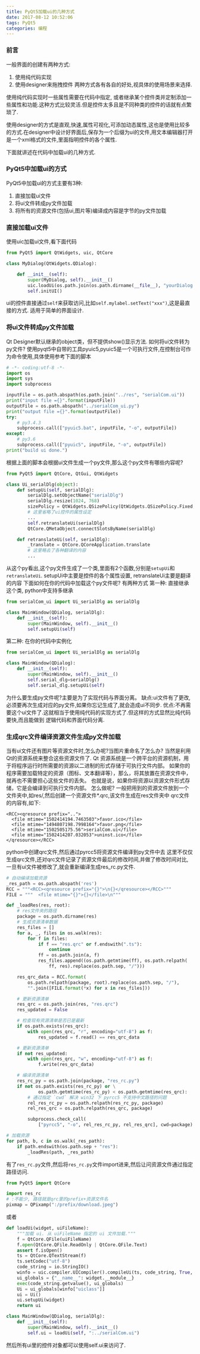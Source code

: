 ```yaml
---
title: PyQt5加载ui的几种方式
date: 2017-08-12 10:52:06
tags: PyQt5
categories: 编程
---
```


### 前言
一般界面的创建有两种方式:
1. 使用纯代码实现
2. 使用designer来拖拽控件
两种方式各有各自的好处,视具体的使用场景来选择.

使用纯代码实现时一些属性需要在代码中指定, 或者继承某个控件类并定制添加一些属性和功能.这种方式比较灵活.但是控件太多且是不同种类的控件的话就有点繁琐了.

使用designer的方式是直观,快速,属性可视化,可添加动态属性,这也是使用比较多的方式.在designer中设计好界面后,保存为一个后缀为ui的文件,用文本编辑器打开是一个xml格式的文件,里面指明控件的各个属性.

下面就讲述在代码中加载ui的几种方式.

### PyQt5中加载ui的方式
PyQt5中加载ui的方式主要有3种:
1. 直接加载ui文件
2. 将ui文件转成py文件加载
3. 将所有的资源文件(包括ui,图片等)编译成内容是字节的py文件加载

### 直接加载ui文件
使用uic加载ui文件,看下面代码
```python
from PyQt5 import QtWidgets, uic, QtCore

class MyDialog(QtWidgets.QDialog):

    def __init__(self):
        super(MyDialog, self).__init__()
        uic.loadUi(os.path.join(os.path.dirname(__file__), "yourDialog.ui"), self)
        self.initUI()

```

ui的控件直接通过`self`来获取访问,比如`self.mylabel.setText("xxx")`,这是最直接的方式.
适用于简单的界面设计.

### 将ui文件转成py文件加载
Qt Designer默认继承的object类，但不提供show()显示方法.
如何将ui文件转为py文件?
使用pyqt5中自带的工具pyuic5,pyuic5是一个可执行文件,在控制台可作为命令使用,具体使用参考下面的脚本
```python
# -*- coding:utf-8 -*-
import os
import sys
import subprocess

inputFile = os.path.abspath(os.path.join("../res", "serialCom.ui"))
print("input file ={}".format(inputFile))
outputFile = os.path.abspath("../serialCom_ui.py")
print("output file ={}".format(outputFile))
try:
    # py3.4.3
    subprocess.call(["pyuic5.bat", inputFile, "-o", outputFile])
except:
    # py3.6
    subprocess.call(["pyuic5", inputFile, "-o", outputFile])
print("build ui done.")
```

根据上面的脚本会根据ui文件生成一个py文件,那么这个py文件有哪些内容呢?
```python
from PyQt5 import QtCore, QtGui, QtWidgets

class Ui_serialDlg(object):
    def setupUi(self, serialDlg):
        serialDlg.setObjectName("serialDlg")
        serialDlg.resize(1024, 768)
        sizePolicy = QtWidgets.QSizePolicy(QtWidgets.QSizePolicy.Fixed, QtWidgets.QSizePolicy.Fixed)
        # 这里省略了ui控件的属性设定
        ...
        self.retranslateUi(serialDlg)
        QtCore.QMetaObject.connectSlotsByName(serialDlg)

    def retranslateUi(self, serialDlg):
        _translate = QtCore.QCoreApplication.translate
        # 这里略去了各种翻译的内容
        ...
```

从这个py看出,这个py文件生成了一个类,里面有2个函数,分别是`setupUi`和`retranslateUi`.
setupUi中主要是控件的各个属性设置, retranslateUi主要是翻译的内容
下面如何在你的代码中加载这个py文件呢?
有两种方式
第一种: 直接继承这个类, python中支持多继承
```python
from serialCom_ui import Ui_serialDlg as serialDlg

class MainWindow(QDialog, serialDlg):
    def __init__(self):
        super(MainWindow, self).__init__()
        self.setupUi(self)
```

第二种: 在你的代码中实例化
```python
from serialCom_ui import Ui_serialDlg as serialDlg

class MainWindow(QDialog):
    def __init__(self):
        super(MainWindow, self).__init__()
        self.serial_dlg=serialDlg()  
        self.serial_dlg.setupUi(self)  
```

为什么要生成py文件呢?主要是为了实现代码与界面分离。
缺点:ui文件有了更改,必须要再次生成对应的py文件,如果你忘记生成了,就会造成ui不同步.
优点:不再需要这个ui文件了.这就相当于使用纯代码的实现方式了.但这样的方式显然比纯代码要快,而且能做到
逻辑代码和界面代码分离.

### 生成qrc文件编译资源文件生成py文件加载
当有ui文件还有图片等资源文件时,怎么办呢?当图片重命名了怎么办? 当然是利用Qt的资源系统来整合这些资源文件了.
Qt 资源系统是一个跨平台的资源机制，用于将程序运行时所需要的资源以二进制的形式存储于可执行文件内部。
如果你的程序需要加载特定的资源（图标、文本翻译等），那么，将其放置在资源文件中，就再也不需要担心这些文件的丢失。
也就是说，如果你将资源以资源文件形式存储，它是会编译到可执行文件内部。
怎么做呢?
一般把用到的资源文件放到一个文件夹中,如res/,然后创建一个资源文件*.qrc,该文件生成在res文件夹中
qrc文件的内容有,如下:
```
<RCC><qresource prefix="..">
  <file mtime="1502414194.7463503">favor.ico</file>
  <file mtime="1494807198.7998164">favor.png</file>
  <file mtime="1502505175.56">serialCom.ui</file>
  <file mtime="1502414207.032053">uninst.ico</file>
</qresource></RCC>
```

python中创建qrc文件,然后通过pyrcc5将资源文件编译到py文件中去
这里不仅仅生成qrc文件,还对qrc文件记录了资源文件最后的修改时间,并做了修改时间对比,
一旦有ui文件被修改了,就会重新编译生成res_rc.py文件.
```python
# 自动编译加载资源
_res_path = os.path.abspath('res')
RCC = """<RCC><qresource prefix="{}">\n{}</qresource></RCC>"""
FILE = """  <file mtime="{}">{}</file>\n"""

def _loadRes(res, root):
    # res文件夹的路径
    package = os.path.dirname(res)
    # 生成资源清单数据
    res_files = []
    for a, _, files in os.walk(res):
        for f in files:
            if f == "res.qrc" or f.endswith(".ts"):
                continue
            ff = os.path.join(a, f)
            res_files.append((os.path.getmtime(ff), os.path.relpath(
                ff, res).replace(os.path.sep, "/")))

    res_qrc_data = RCC.format(
        os.path.relpath(package, root).replace(os.path.sep, "/"),
        "".join([FILE.format(*x) for x in res_files]))

    # 更新资源清单
    res_qrc = os.path.join(res, "res.qrc")
    res_updated = False

    # 检查现有资源清单是否已是最新
    if os.path.exists(res_qrc):
        with open(res_qrc, "r", encoding="utf-8") as f:
            res_updated = f.read() == res_qrc_data

    # 更新资源清单
    if not res_updated:
        with open(res_qrc, "w", encoding="utf-8") as f:
            f.write(res_qrc_data)

    # 编译资源清单
    res_rc_py = os.path.join(package, "res_rc.py")
    if not os.path.exists(res_rc_py) or \
            os.path.getmtime(res_rc_py) < os.path.getmtime(res_qrc):
        # 通过指定 `cwd` 解决 win32 下 pyrcc5 不支持中文路径的问题
        rel_res_rc_py = os.path.relpath(res_rc_py, package)
        rel_res_qrc = os.path.relpath(res_qrc, package)

        subprocess.check_call(
            ["pyrcc5", "-o", rel_res_rc_py, rel_res_qrc], cwd=package)

# 加载资源
for path, b, c in os.walk(_res_path):
    if path.endswith(os.path.sep + "res"):
        _loadRes(path, _res_path)
```

有了`res_rc.py`文件,然后将`res_rc.py`文件import进来,然后让问资源文件通过指定路径访问.
```python
from PyQt5 import QtCore

import res_rc
# :不能少, 路径就是qrc里的prefix+资源文件名
pixmap = QPixamp(":/prefix/download.jpeg")
```

或者
```python
def loadUi(widget, uiFileName):
    """加载 ui. 从 uiFileName 指定的 ui 文件加载."""
    f = QtCore.QFile(uiFileName)
    f.open(QtCore.QFile.ReadOnly | QtCore.QFile.Text)
    assert f.isOpen()
    ts = QtCore.QTextStream(f)
    ts.setCodec("utf-8")
    code_string = io.StringIO()
    winfo = uic.compiler.UICompiler().compileUi(ts, code_string, True, "_rc")
    ui_globals = {"__name__": widget.__module__}
    exec(code_string.getvalue(), ui_globals)
    Ui = ui_globals[winfo["uiclass"]]
    ui = Ui()
    ui.setupUi(widget)
    return ui

class MainWindow(QDialog, serialDlg):
    def __init__(self):
        super(MainWindow, self).__init__()
        self.ui = loadUi(self, ":../serialCom.ui")
```

然后所有ui里的控件对象都可以使用self.ui来访问了.

